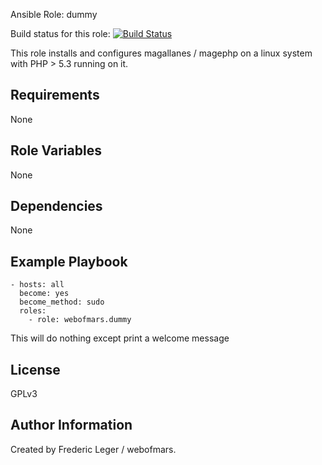 Ansible Role: dummy

Build status for this role: [![Build Status](https://travis-ci.org/webofmars/ansible-dummy.svg?branch=master)](https://travis-ci.org/webofmars/ansible-dummy.svg?branch=master)

This role installs and configures magallanes / magephp on a linux system with PHP > 5.3 running on it.

Requirements
------------

None

Role Variables
--------------

None

Dependencies
------------

None

Example Playbook
----------------
```
- hosts: all
  become: yes
  become_method: sudo
  roles:
    - role: webofmars.dummy
```

This will do nothing except print a welcome message

License
-------

GPLv3


Author Information
------------------

Created by Frederic Leger / webofmars.
